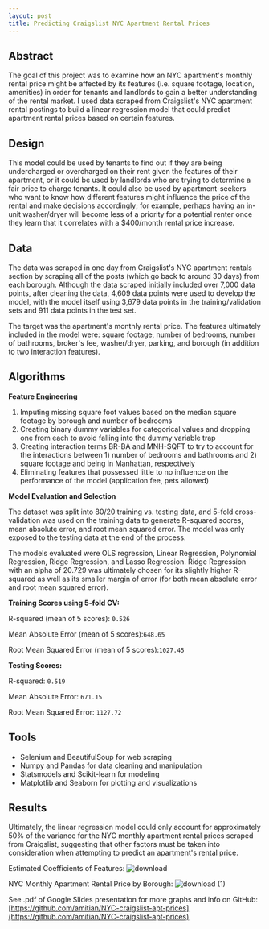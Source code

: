 ```yaml
---
layout: post
title: Predicting Craigslist NYC Apartment Rental Prices
---
```

## Abstract

The goal of this project was to examine how an NYC apartment's monthly rental price might be affected by its features (i.e. square footage, location, amenities) in order for tenants and landlords to gain a better understanding of the rental market. I used data scraped from Craigslist's NYC apartment rental postings to build a linear regression model that could predict apartment rental prices based on certain features.

## Design

This model could be used by tenants to find out if they are being undercharged or overcharged on their rent given the features of their apartment, or it could be used by landlords who are trying to determine a fair price to charge tenants. It could also be used by apartment-seekers who want to know how different features might influence the price of the rental and make decisions accordingly; for example, perhaps having an in-unit washer/dryer will become less of a priority for a potential renter once they learn that it correlates with a $400/month rental price increase.

## Data

The data was scraped in one day from Craigslist's NYC apartment rentals section by scraping all of the posts (which go back to around 30 days) from each borough. Although the data scraped initially included over 7,000 data points, after cleaning the data, 4,609 data points were used to develop the model, with the model itself using 3,679 data points in the training/validation sets and 911 data points in the test set.

The target was the apartment's monthly rental price. The features ultimately included in the model were: square footage, number of bedrooms, number of bathrooms, broker's fee, washer/dryer, parking, and borough (in addition to two interaction features).

## Algorithms

**Feature Engineering**

1. Imputing missing square foot values based on the median square footage by borough and number of bedrooms
2. Creating binary dummy variables for categorical values and dropping one from each to avoid falling into the dummy variable trap
3. Creating interaction terms BR-BA and MNH-SQFT to try to account for the interactions between 1) number of bedrooms and bathrooms and 2) square footage and being in Manhattan, respectively
4. Eliminating features that possessed little to no influence on the performance of the model (application fee, pets allowed)

**Model Evaluation and Selection**

The dataset was split into 80/20 training vs. testing data, and 5-fold cross-validation was used on the training data to generate R-squared scores, mean absolute error, and root mean squared error. The model was only exposed to the testing data at the end of the process.

The models evaluated were OLS regression, Linear Regression, Polynomial Regression, Ridge Regression, and Lasso Regression. Ridge Regression with an alpha of 20.729 was ultimately chosen for its slightly higher R-squared as well as its smaller margin of error (for both mean absolute error and root mean squared error).

**Training Scores using 5-fold CV:**

R-squared (mean of 5 scores): `0.526`

Mean Absolute Error (mean of 5 scores):`648.65`

Root Mean Squared Error (mean of 5 scores):`1027.45`

**Testing Scores:**

R-squared: `0.519`

Mean Absolute Error: `671.15`

Root Mean Squared Error: `1127.72`

## Tools

- Selenium and BeautifulSoup for web scraping
- Numpy and Pandas for data cleaning and manipulation
- Statsmodels and Scikit-learn for modeling
- Matplotlib and Seaborn for plotting and visualizations

## Results

Ultimately, the linear regression model could only account for approximately 50% of the variance for the NYC monthly apartment rental prices scraped from Craigslist, suggesting that other factors must be taken into consideration when attempting to predict an apartment's rental price.

Estimated Coefficients of Features:
![download](https://user-images.githubusercontent.com/81931093/155893903-cdc56fed-038f-4df5-8a19-bc6be10712d0.png)

NYC Monthly Apartment Rental Price by Borough:
![download (1)](https://user-images.githubusercontent.com/81931093/155893927-d14f9952-4d4b-41cf-879b-501462fa2a5e.png)

See .pdf of Google Slides presentation for more graphs and info on GitHub: [https://github.com/amitian/NYC-craigslist-apt-prices](https://github.com/amitian/NYC-craigslist-apt-prices)
